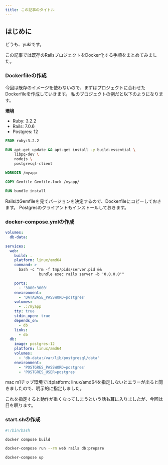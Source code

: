 ```yaml
---
title: この記事のタイトル
---
```

## はじめに
どうも、yukiです。

この記事では既存のRailsプロジェクトをDocker化する手順をまとめてみました。

### Dockerfileの作成
今回は既存のイメージを使わないので、まずはプロジェクトに合わせたDockerfileを作成していきます。
私のプロジェクトの例だと以下のようになります。

**環境**
- Ruby: 3.2.2
- Rails: 7.0.6
- Postgres: 12

```Dockerfile
FROM ruby:3.2.2

RUN apt-get update && apt-get install -y build-essential \
    libpq-dev \
    nodejs \
    postgresql-client

WORKDIR /myapp

COPY Gemfile Gemfile.lock /myapp/

RUN bundle install
```
RailsはGemfileを見てバージョンを決定するので、Dockerfileにコピーしておきます。
Postgresのクライアントもインストールしておきます。


### docker-compose.ymlの作成

```docker-compose.yml
volumes:
  db-data:

services:
  web:
    build: .
    platform: linux/amd64
    command: >
      bash -c "rm -f tmp/pids/server.pid &&
               bundle exec rails server -b '0.0.0.0'"

    ports:
      - '3000:3000'
    environment:
      - 'DATABASE_PASSWORD=postgres'
    volumes:
      - .:/myapp
    tty: true
    stdin_open: true
    depends_on:
      - db
    links:
      - db
  db:
    image: postgres:12
    platform: linux/amd64
    volumes:
      - 'db-data:/var/lib/postgresql/data'
    environment:
      - 'POSTGRES_PASSWORD=postgres'
      - 'POSTGRES_USER=postgres'
```

mac m1チップ環境ではplatform: linux/amd64を指定しないとエラーが出ると聞きましたので、明示的に指定しました。

これを指定すると動作が重くなってしまうという話も耳に入りましたが、今回は目を瞑ります。

### start.shの作成
```bash
#!/bin/bash

docker compose build

docker-compose run --rm web rails db:prepare

docker-compose up
```
